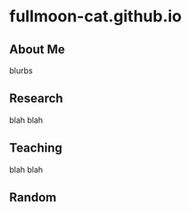 # fullmoon-cat.github.io

## About Me
blurbs

## Research
blah blah

## Teaching
blah blah

## Random
